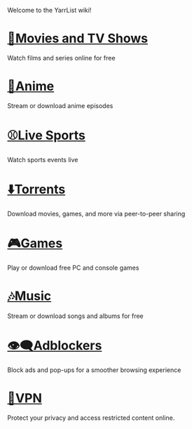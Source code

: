 
Welcome to the YarrList wiki!
# [🍿Movies and TV Shows](https://yarrlist.com/movies-and-tv-shows)
Watch films and series online for free

# [🐉Anime](https://yarrlist.com/anime-list)
Stream or download anime episodes

# [⚾Live Sports](https://yarrlist.com/sports-live-streaming)
Watch sports events live

# [⬇️Torrents](https://yarrlist.com/torrent-sites-list)
Download movies, games, and more via peer-to-peer sharing

# [🎮Games](https://yarrlist.com/games-download-sites)
Play or download free PC and console games

# [🎶Music](https://yarrlist.com/music-download-sites-list)
Stream or download songs and albums for free

# [👁️‍🗨️Adblockers](https://yarrlist.com/adblockers-list)
Block ads and pop-ups for a smoother browsing experience

# [🔏VPN](https://yarrlist.com/list-with-best-vpn-service-2025)
Protect your privacy and access restricted content online.
